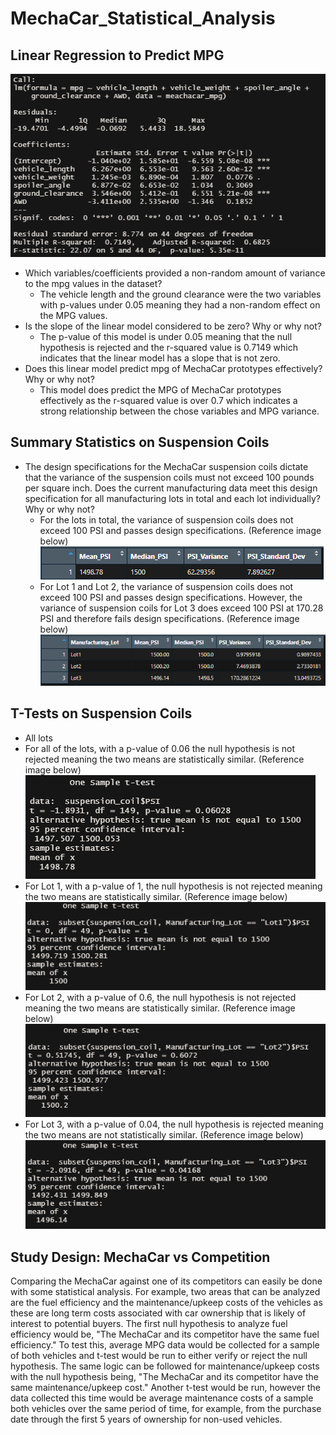 # MechaCar_Statistical_Analysis

## Linear Regression to Predict MPG
![This is an image](https://github.com/smwhng/MechaCar_Statistical_Analysis/blob/main/Images/MPG_linear_regression.PNG) </br>
- Which variables/coefficients provided a non-random amount of variance to the mpg values in the dataset?
  - The vehicle length and the ground clearance were the two variables with p-values under 0.05 meaning they had a non-random effect on the MPG values.
- Is the slope of the linear model considered to be zero? Why or why not?
  - The p-value of this model is under 0.05 meaning that the null hypothesis is rejected and the r-squared value is 0.7149 which indicates that the linear model has a slope that is not zero.
- Does this linear model predict mpg of MechaCar prototypes effectively? Why or why not?
  - This model does predict the MPG of MechaCar prototypes effectively as the r-squared value is over 0.7 which indicates a strong relationship between the chose variables and MPG variance.

## Summary Statistics on Suspension Coils
- The design specifications for the MechaCar suspension coils dictate that the variance of the suspension coils must not exceed 100 pounds per square inch. Does the current manufacturing data meet this design specification for all manufacturing lots in total and each lot individually? Why or why not?
  - For the lots in total, the variance of suspension coils does not exceed 100 PSI and passes design specifications. (Reference image below) <br/>
  ![This is an image](https://github.com/smwhng/MechaCar_Statistical_Analysis/blob/main/Images/Total_summary.PNG)
  - For Lot 1 and Lot 2, the variance of suspension coils does not exceed 100 PSI and passes design specifications. However, the variance of suspension coils for Lot 3 does exceed 100 PSI at 170.28 PSI and therefore fails design specifications. (Reference image below) <br/>
  ![This is an image](https://github.com/smwhng/MechaCar_Statistical_Analysis/blob/main/Images/Lot_summary.PNG)
 
 ## T-Tests on Suspension Coils
 - All lots
  - For all of the lots, with a p-value of 0.06 the null hypothesis is not rejected meaning the two means are statistically similar. (Reference image below) <br/>
  ![This is an image](https://github.com/smwhng/MechaCar_Statistical_Analysis/blob/main/Images/Total_ttest.PNG)
  - For Lot 1, with a p-value of 1, the null hypothesis is not rejected meaning the two means are statistically similar. (Reference image below) <br/>
  ![This is an image](https://github.com/smwhng/MechaCar_Statistical_Analysis/blob/main/Images/lot1_ttest.PNG)
  - For Lot 2, with a p-value of 0.6, the null hypothesis is not rejected meaning the two means are statistically similar. (Reference image below) <br/>
  ![This is an image](https://github.com/smwhng/MechaCar_Statistical_Analysis/blob/main/Images/lot2_ttest.PNG)
  - For Lot 3, with a p-value of 0.04, the null hypothesis is rejected meaning the two means are not statistically similar. (Reference image below) <br/>
  ![This is an image](https://github.com/smwhng/MechaCar_Statistical_Analysis/blob/main/Images/lot3_ttest.PNG)

## Study Design: MechaCar vs Competition
Comparing the MechaCar against one of its competitors can easily be done with some statistical analysis. For example, two areas that can be analyzed are the fuel efficiency and the maintenance/upkeep costs of the vehicles as these are long term costs associated with car ownership that is likely of interest to potential buyers. The first null hypothesis to analyze fuel efficiency would be, "The MechaCar and its competitor have the same fuel efficiency." To test this, average MPG data would be collected for a sample of both vehicles and t-test would be run to either verify or reject the null hypothesis. The same logic can be followed for maintenance/upkeep costs with the null hypothesis being, "The MechaCar and its competitor have the same maintenance/upkeep cost." Another t-test would be run, however the data collected this time would be average maintenance costs of a sample both vehicles over the same period of time, for example, from the purchase date through the first 5 years of ownership for non-used vehicles.
